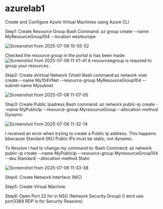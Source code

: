 # azurelab1
Create and Configure Azure Virtual Machines using Azure CLI

Step1: Create Resource Group
Bash Command: az group create --name MyResourceGroup104 --location westeurope

![Screenshot from 2025-07-06 10-55-52](https://github.com/user-attachments/assets/2f1efc1a-c463-4896-a30a-87b71809eef8)

Checked the resource group in the portal is has been made:
![Screenshot from 2025-07-06 11-01-41](https://github.com/user-attachments/assets/b29f1657-ebbf-4630-8223-755ca415282b)
A resourceegroup is required to group your resources.

Step2: Create  aVirtual Network (Vnet)
Bash command:az network vnet create --name My104VNet --resource-group MyResourceGroup104 --subnet-name Mysubnet

![Screenshot from 2025-07-06 11-07-05](https://github.com/user-attachments/assets/8cdbf434-c36d-4534-84bb-fd47dab14d93)


Step3: Create Public Ipadress
Bash command: az network public-ip create --name MyPublicIp --resource-group MyresourceGroup --allocation-method Dynamic 

![Screenshot from 2025-07-06 11-32-14](https://github.com/user-attachments/assets/4638764b-090d-4a35-afcf-6013ea5ca469)

I received an error when tryiing to create a Public Ip address. This happens bbecause Standard SKU Public IPs must be static, not dynamic.

To Resolve i had to change my command to:
Bash Command: az network public-ip create --name MyPublicIp --resource-group MyresourceGroup104 --sku Standard --allocation-method Static 

![Screenshot from 2025-07-06 11-33-38](https://github.com/user-attachments/assets/c84b0101-4255-4cd7-9dbb-7b503b94c70c)


Step4: Create Network Interface (NIC)

Step5: Create Virtual Machine

Step6: Open Port 22 for in NSG (Network Security Group) 
(I dont use port3389 RDP is for Security Reasons)
